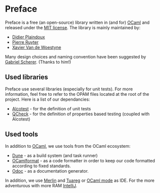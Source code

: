 # Preface

Preface is a free (an open-source) library written in (and for) 
[OCaml](https://ocaml.org) and released under the [MIT license](LICENSE). 
The library is mainly maintained by:

- [Didier Plaindoux](https://github.com/d-plaindoux)
- [Pierre Ruyter](https://github.com/pytre)
- [Xavier Van de Woestyne](https://github.com/xvw/)

Many design choices and naming convention have been suggested by 
[Gabriel Scherer](https://github.com/gasche). (Thanks to him!)

## Used libraries

Preface use several libraries (especially for unit tests). For more information,
feel free to refer to the OPAM files located at the root of the project.
Here is a list of our dependancies:

- [Alcotest](https://github.com/mirage/alcotest) - for the definition 
  of unit tests
- [QCheck](https://github.com/c-cube/qcheck) - for the definition of properties
  based testing (coupled with Alcotest)
  

## Used tools

In addition to [OCaml](https://ocaml.org), we use tools from the OCaml ecosystem:

- [Dune](https://github.com/ocaml/dune) - as a build system (and task runner)
- [OCamlformat](https://github.com/ocaml-ppx/ocamlformat) - as a code formatter
  in order to keep our code formatted according to fixed standards.
- [Odoc](https://github.com/ocaml/odoc) - as a documentation generator.

In addition, we use [Merlin](https://github.com/ocaml/merlin) and 
[Tuareg](https://github.com/ocaml/tuareg) or 
[OCaml mode](https://github.com/ocaml/caml-mode) as IDE. For the more 
adventurous with more RAM 
[IntelliJ](https://plugins.jetbrains.com/plugin/4986-ocaml-support).
